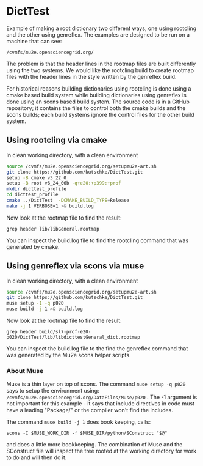 # DictTest

Example of making a root dictionary two different ways, one using rootcling and the other using genreflex.
The examples are designed to be run on a machine that can see:
```
/cvmfs/mu2e.opensciencegrid.org/
```

The problem is that the header lines in the rootmap files are built differently using the two systems.
We would like the rootcling build to create rootmap files with the header lines in the style written
by the genreflex build.

For historical reasons building dictionaries using rootcling is done using a cmake based build system
while building dictionaries using genreflex is done using an scons based build system.   The source
code is in a GitHub repository; it contains the files to control both the cmake builds and the scons
builds; each build systems ignore the control files for the other build system.

## Using rootcling via cmake

In clean working directory, with a clean environment
```bash
source /cvmfs/mu2e.opensciencegrid.org/setupmu2e-art.sh
git clone https://github.com/kutschke/DictTest.git
setup -B cmake v3_22_0
setup -B root v6_24_06b -q+e20:+p399:+prof
mkdir dicttest_profile
cd dicttest_profile
cmake ../DictTest  -DCMAKE_BUILD_TYPE=Release
make -j 1 VERBOSE=1 >& build.log
```

Now look at the rootmap file to find the result:
```
grep header lib/libGeneral.rootmap
```

You can inspect the build.log file to find the rootcling command that was generated by cmake.

## Using genreflex via scons via muse

In clean working directory, with a clean environment
```bash
source /cvmfs/mu2e.opensciencegrid.org/setupmu2e-art.sh
git clone https://github.com/kutschke/DictTest.git
muse setup -1 -q p020
muse build -j 1 >& build.log
```

Now look at the rootmap file to find the result:
```
grep header build/sl7-prof-e20-p020/DictTest/lib/libdicttestGeneral_dict.rootmap
```

You can inspect the build.log file to the find the genreflex command that was generated by
the Mu2e scons helper scripts.

### About Muse

Muse is a thin layer on top of scons.  The command
```muse setup -q p020``` says to setup the environment using:
```/cvmfs/mu2e.opensciencegrid.org/DataFiles/Muse/p020``` .
The -1 argument is not important for this example - it says that include
directives in code must have a leading "Package/" or the compiler won't find
the includes.

The command ```muse build -j 1``` does book keeping, calls:
```
scons -C $MUSE_WORK_DIR -f $MUSE_DIR/python/SConstruct "$@"
```
and does a little more bookkeeping.  The combination of Muse and the SConstruct
file will inspect the tree rooted at the working directory for work to do and will
then do it.
